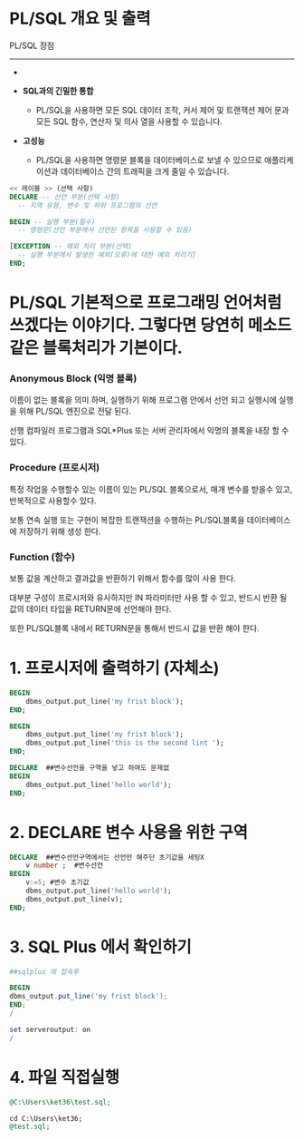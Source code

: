 # PL/SQL 개요 및 출력

PL/SQL 장점

---

-

- **SQL과의 긴밀한 통합**
    - PL/SQL을 사용하면 모든 SQL 데이터 조작, 커서 제어 및 트랜잭션 제어 문과 모든 SQL 함수, 연산자 및 의사 열을 사용할 수 있습니다.
- **고성능**
    - PL/SQL을 사용하면 명령문 블록을 데이터베이스로 보낼 수 있으므로 애플리케이션과 데이터베이스 간의 트래픽을 크게 줄일 수 있습니다.

```sql
<< 레이블 >> (선택 사항) 
DECLARE -- 선언 부분(선택 사항) 
  -- 지역 유형, 변수 및 하위 프로그램의 선언 

BEGIN -- 실행 부분(필수) 
  -- 명령문(선언 부분에서 선언된 항목을 사용할 수 있음) 

[EXCEPTION -- 예외 처리 부분(선택) 
  -- 실행 부분에서 발생한 예외(오류)에 대한 예외 처리기] 
END;
```

# PL/SQL 기본적으로 프로그래밍 언어처럼 쓰겠다는 이야기다.                                                                       그렇다면 당연히 메소드 같은 블록처리가 기본이다.

### **Anonymous Block (익명 블록)**

이름이 없는 블록을 의미 하며, 실행하기 위해 프로그램 안에서 선언 되고 실행시에 실행을 위해 PL/SQL 엔진으로 전달 된다.

선행 컴파일러 프로그램과 SQL*Plus 또는 서버 관리자에서 익명의 블록을 내장 할 수 있다.

### **Procedure (프로시저)**

특정 작업을 수행할수 있는 이름이 있는 PL/SQL 블록으로서, 매개 변수를 받을수 있고, 반복적으로 사용할수 있다.

보통 연속 실행 또는 구현이 복잡한 트랜잭션을 수행하는 PL/SQL블록을 데이터베이스에 저장하기 위해 생성 한다.

### **Function (함수)**

보통 값을 계산하고 결과값을 반환하기 위해서 함수를 많이 사용 한다.

대부분 구성이 프로시저와 유사하지만 IN 파라미터만 사용 할 수 있고, 반드시 반환 될 값의 데이터 타입을 RETURN문에 선언해야 한다.

또한 PL/SQL블록 내에서 RETURN문을 통해서 반드시 값을 반환 해야 한다.

# 1. 프로시저에 출력하기    (자체소)

```sql
BEGIN
	dbms_output.put_line('my frist block');
END;

BEGIN
	dbms_output.put_line('my frist block');
	dbms_output.put_line('this is the second lint ');
END;

DECLARE  ##변수선언을 구역을 넣고 하여도 문제없
BEGIN
	dbms_output.put_line('hello world');
END;
```

# 2. DECLARE 변수 사용을 위한 구역

```sql
DECLARE  ##변수선언구역에서는 선언만 해주단 초기값을 세팅X
	v number ;  #변수선언
BEGIN
	v:=5; #변수 초기값 
	dbms_output.put_line('hello world');
	dbms_output.put_line(v);   
END;
```

# 3. SQL Plus 에서 확인하기

```powershell
##sqlplus 에 접속후 

BEGIN
dbms_output.put_line('my frist block');
END;
/

set serveroutput: on
/
```

# 4. 파일 직접실행

```sql
@C:\Users\ket36\test.sql;

cd C:\Users\ket36;
@test.sql;
```
